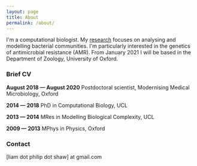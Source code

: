 ```yaml
---
layout: page
title: About
permalink: /about/
---
```


I'm a computational biologist. My [research](http://liampshaw.github.io/research/) focuses on analysing and modelling bacterial communities. I'm particularly interested in the genetics of antimicrobial resistance (AMR). From January 2021 I will be based in the Department of Zoology, University of Oxford. 

### Brief CV

**August 2018 — August 2020** Postdoctoral scientist, Modernising Medical Microbiology, Oxford

**2014 — 2018** PhD in Computational Biology, UCL

**2013 — 2014** MRes in Modelling Biological Complexity, UCL

**2009 — 2013** MPhys in Physics, Oxford

### Contact

[liam dot philip dot shaw] at gmail.com
